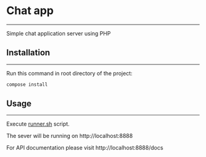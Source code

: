 # Chat app

---
Simple chat application server using PHP 


## Installation

---
Run this command in root directory of the project:
```bash
compose install
```


## Usage

---
Execute <ins>runner.sh</ins> script.

The sever will be running on http://localhost:8888

For API documentation please visit http://localhost:8888/docs

